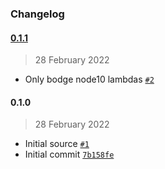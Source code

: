 ### Changelog

#### [0.1.1](https://github.com/plumdog/cdk-10to12/compare/0.1.0...0.1.1)

> 28 February 2022

- Only bodge node10 lambdas [`#2`](https://github.com/plumdog/cdk-10to12/pull/2)

#### 0.1.0

> 28 February 2022

- Initial source [`#1`](https://github.com/plumdog/cdk-10to12/pull/1)
- Initial commit [`7b158fe`](https://github.com/plumdog/cdk-10to12/commit/7b158fe7d43abfdc5f50add375ba6fc312dc944f)
